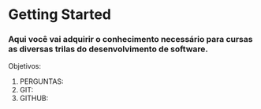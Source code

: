 # Getting Started

### Aqui você vai adquirir o conhecimento necessário para cursas as diversas trilas do desenvolvimento de software.

Objetivos:
1. PERGUNTAS:
2. GIT:
3. GITHUB:
